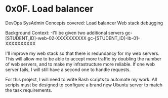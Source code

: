 # 0x0F. Load balancer

DevOps SysAdmin
Concepts covered:
	Load balancer
	Web stack debugging

Background Context:
-I'll be given two additional servers
	gc-[STUDENT_ID]-web-02-XXXXXXXXXX
	gc-[STUDENT_ID]-lb-01-XXXXXXXXXX

I'll improve my web stack so that there is redundancy for my web servers. This will allow me to be able to accept more traffic by doubling the number of web servers, and to make my infrastructure more reliable. If one web server fails, I will still have a second one to handle requests.

For this project, I will need to write Bash scripts to automate my work. All scripts must be designed to configure a brand new Ubuntu server to match the task requirements.


